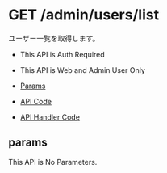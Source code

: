 # GET /admin/users/list

ユーザー一覧を取得します。

- This API is Auth Required
- This API is Web and Admin User Only

- [Params](#params)
- [API Code](/src/endpoints/admin/users/list.js)
- [API Handler Code](/src/handlers/web/admin/users/list.js)

## params

This API is No Parameters.